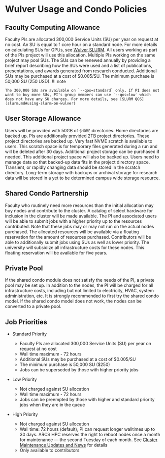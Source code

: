 # Wulver Usage and Condo Policies

## Faculty Computing Allowance

Faculty PIs are allocated 300,000 Service Units (SU) per year on request at no cost. An SU is equal to 1 core hour on a standard node. For more details on calculating SUs for GPUs, see [Wulver SLURM](slurm.md). All users working as part of the PIs project will use this allocation. Multiple PIs working on the same project may pool SUs. The SUs can be renewed annually by providing a brief report describing how the SUs were used and a list of publications, presentations, and awards generated from research conducted. Additional SUs may be purchased at a cost of $0.005/SU. The minimum purchase is 50,000 SU (250 USD). 
!!! note

    The 300,000 SUs are available on `--qos=standard` only. If PI does not want to buy more SUs, PI's group members can use `--qos=low` which does not have any SU charges. For more details, see [SLURM QOS](slurm.md#using-slurm-on-wulver) 

## User Storage Allowance

Users will be provided with 50GB of `$HOME` directories. Home directories are backed up. PIs are additionally provided 2TB project directories. These project directories are backed up. Very fast NVME scratch is available to users. This scratch space is for temporary files generated during a run and will be deleted after 30 days. Additional project storage can be purchased if needed. This additional project space will also be backed up. Users need to manage data so that backed-up data fits in the project directory space. Transient, or rapidly changing data should be stored in the scratch directory. Long-term storage with backups or archival storage for research data will be stored in a yet to be determined campus wide storage resource.

## Shared Condo Partnership

Faculty who routinely need more resources than the initial allocation may buy nodes and contribute to the cluster. A catalog of select hardware for inclusion in the cluster will be made available. The PI and associated users will be able to submit jobs with a higher priority up to the resources contributed. Note that these jobs may or may not run on the actual nodes purchased. The allocated resources will be available via a floating reservation for the amount of resources purchased. Contributors will be able to additionally submit jobs using SUs as well as lower priority. The university will subsidize all infrastructure costs for these nodes. This floating reservation will be available for five years.

## Private Pool

If the shared condo module does not satisfy the needs of the PI, a private pool may be set up. In addition to the nodes, the PI will be charged for all infrastructure costs, including but not limited to electricity, HVAC, system administration, etc. It is strongly recommended to first try the shared condo model. If the shared condo model does not work, the nodes can be converted to a private pool.

## Job Priorities

* Standard Priority
    * Faculty PIs are allocated 300,000 Service Units (SU) per year on request at no cost
    * Wall time maximum - 72 hours
    * Additional SUs may be purchased at a cost of $0.005/SU
    * The minimum purchase is 50,000 SU ($250)
    * Jobs can be superseded by those with higher priority jobs

* Low Priority
    * Not charged against SU allocation
    * Wall time maximum - 72 hours
    * Jobs can be preempted by those with higher and standard priority jobs when they are in the queue

* High Priority
    * Not charged against SU allocation
    * Wall time: 72 hours (default), PI can request longer walltimes up to 30 days. ARCS HPC reserves the right to reboot nodes once a month for maintenance — the second Tuesday of each month. See [Cluster Maintenance Updates and News](../news/index.md) for details
    * Only available to contributors